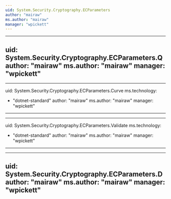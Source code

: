 ```yaml
---
uid: System.Security.Cryptography.ECParameters
author: "mairaw"
ms.author: "mairaw"
manager: "wpickett"
---
```


---
uid: System.Security.Cryptography.ECParameters.Q
author: "mairaw"
ms.author: "mairaw"
manager: "wpickett"
---

---
uid: System.Security.Cryptography.ECParameters.Curve
ms.technology: 
  - "dotnet-standard"
author: "mairaw"
ms.author: "mairaw"
manager: "wpickett"
---

---
uid: System.Security.Cryptography.ECParameters.Validate
ms.technology: 
  - "dotnet-standard"
author: "mairaw"
ms.author: "mairaw"
manager: "wpickett"
---

---
uid: System.Security.Cryptography.ECParameters.D
author: "mairaw"
ms.author: "mairaw"
manager: "wpickett"
---
